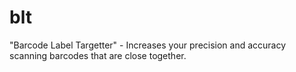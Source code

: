 # blt
"Barcode Label Targetter" - Increases your precision and accuracy scanning barcodes that are close together.
